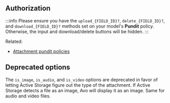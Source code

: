 ## Authorization

:::info
Please ensure you have the `upload_{FIELD_ID}?`, `delete_{FIELD_ID}?`, and `download_{FIELD_ID}?` methods set on your model's **Pundit** policy. Otherwise, the input and download/delete buttons will be hidden.
:::

Related:
 - [Attachment pundit policies](./../authorization.html#attachments)

## Deprecated options

The `is_image`, `is_audio`, and `is_video` options are deprecated in favor of letting Active Storage figure out the type of the attachment. If Active Storage detects a file as an image, Avo will display it as an image. Same for audio and video files.

